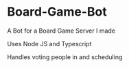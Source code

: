# Board-Game-Bot
A Bot for a Board Game Server I made

Uses Node JS and Typescript

Handles voting people in and scheduling
